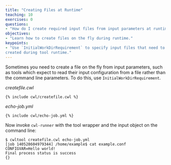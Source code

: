 ```yaml
---
title: "Creating Files at Runtime"
teaching: 10
exercises: 0
questions:
- "How do I create required input files from input parameters at runtime?"
objectives:
- "Learn how to create files on the fly during runtime."
keypoints:
- "Use `InitialWorkDirRequirement` to specify input files that need to be
created during tool runtime."
---
```

Sometimes you need to create a file on the fly from input parameters,
such as tools which expect to read their input configuration from a file
rather than the command line parameters.  To do this, use
`InitialWorkDirRequirement`.

*createfile.cwl*

```
{% include cwl/createfile.cwl %}
```

*echo-job.yml*

```
{% include cwl/echo-job.yml %}
```

Now invoke `cwl-runner` with the tool wrapper and the input object on the
command line:

```
$ cwltool createfile.cwl echo-job.yml
[job 140528604979344] /home/example$ cat example.conf
CONFIGVAR=Hello world!
Final process status is success
{}
```
